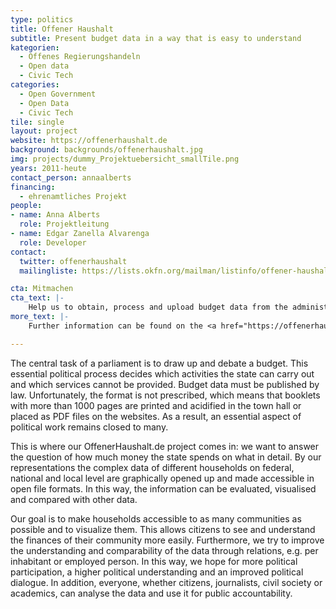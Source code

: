 ```yaml
---
type: politics
title: Offener Haushalt
subtitle: Present budget data in a way that is easy to understand
kategorien:
  - Offenes Regierungshandeln
  - Open data
  - Civic Tech
categories:
  - Open Government
  - Open Data
  - Civic Tech
tile: single
layout: project
website: https://offenerhaushalt.de
background: backgrounds/offenerhaushalt.jpg
img: projects/dummy_Projektuebersicht_smallTile.png
years: 2011-heute
contact_person: annaalberts
financing:
  - ehrenamtliches Projekt
people:
- name: Anna Alberts
  role: Projektleitung
- name: Edgar Zanella Alvarenga
  role: Developer
contact:
  twitter: offenerhaushalt
  mailingliste: https://lists.okfn.org/mailman/listinfo/offener-haushalt

cta: Mitmachen
cta_text: |-
    Help us to obtain, process and upload budget data from the administration. You can find more information on how to participate <a href="https://offenerhaushalt.de/page/mitmachen.html">here</a>.
more_text: |-
    Further information can be found on the <a href="https://offenerhaushalt.de">website</a> of Offener Haushalt.

---
```

The central task of a parliament is to draw up and debate a budget. This essential political process decides which activities the state can carry out and which services cannot be provided. Budget data must be published by law. Unfortunately, the format is not prescribed, which means that booklets with more than 1000 pages are printed and acidified in the town hall or placed as PDF files on the websites. As a result, an essential aspect of political work remains closed to many.

This is where our OffenerHaushalt.de project comes in: we want to answer the question of how much money the state spends on what in detail. By our representations the complex data of different households on federal, national and local level are graphically opened up and made accessible in open file formats. In this way, the information can be evaluated, visualised and compared with other data.

Our goal is to make households accessible to as many communities as possible and to visualize them. This allows citizens to see and understand the finances of their community more easily. Furthermore, we try to improve the understanding and comparability of the data through relations, e.g. per inhabitant or employed person. In this way, we hope for more political participation, a higher political understanding and an improved political dialogue. In addition, everyone, whether citizens, journalists, civil society or academics, can analyse the data and use it for public accountability.
